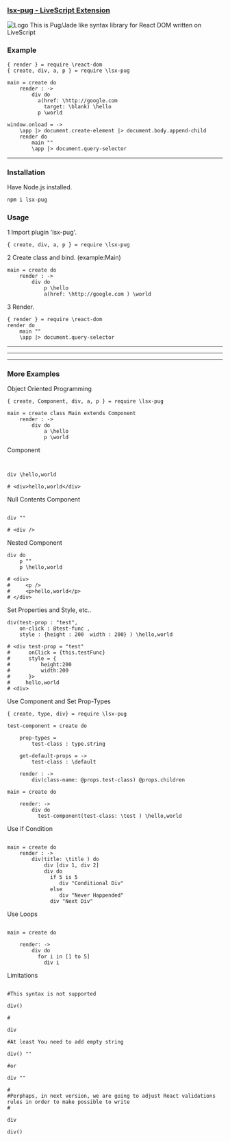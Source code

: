 ### [lsx-pug - LiveScript Extension](https://github.com/flyber-net/lsx-pug)

![Logo](https://content.screencast.com/users/a.stegno/folders/Jing/media/1ddfab27-6d01-41c9-965d-30cef10675b6/00000147.png)
This is Pug/Jade like syntax library for React DOM written on LiveScript

### Example

```Livescript
{ render } = require \react-dom
{ create, div, a, p } = require \lsx-pug

main = create do
    render : ->
        div do
          a(href: \http://google.com 
            target: \blank) \hello
          p \world

window.onload = ->
    \app |> document.create-element |> document.body.append-child
    render do
        main ""
        \app |> document.query-selector
```



---------

### Installation

Have Node.js installed.

```Bash
npm i lsx-pug
```

### Usage

1 Import plugin 'lsx-pug'.

```Livescript
{ create, div, a, p } = require \lsx-pug
```

2 Create class and bind. (example:Main)

```Livescript
main = create do
    render : ->
        div do
            p \hello
            a(href: \http://google.com ) \world
```

3 Render.

```Livescript
{ render } = require \react-dom
render do
    main ""
    \app |> document.query-selector
```

---------
---------
---------



### More Examples

Object Oriented Programming

```Livescript
{ create, Component, div, a, p } = require \lsx-pug

main = create class Main extends Component
    render : ->
        div do
            a \hello
            p \world
```

Component

```Livescript


div \hello,world

# <div>hello,world</div>
```

Null Contents Component

```Livescript

div ""

# <div />
```

Nested Component

```Livescript
div do 
    p ""
    p \hello,world

# <div>
#     <p />
#     <p>hello,world</p>
# </div>
```

Set Properties and Style, etc..

```Livescript
div(test-prop : "test",
    on-click : @test-func ,
    style : {height : 200  width : 200} ) \hello,world

# <div test-prop = "test"
#      onClick = {this.testFunc}
#      style = {
#          height:200
#          width:200
#      }>
#     hello,world
# <div>
```
Use Component and Set Prop-Types

```Livescript
{ create, type, div} = require \lsx-pug

test-component = create do

    prop-types =
        test-class : type.string

    get-default-props = ->
        test-class : \default

    render : ->
        div(class-name: @props.test-class) @props.children

main = create do

    render: ->
        div do
          test-component(test-class: \test ) \hello,world
```

Use If Condition

```Livescript

main = create do
    render : ->
        div(title: \title ) do 
            div [div 1, div 2]
            div do
              if 5 is 5  
                 div "Conditional Div"
              else 
                 div "Never Happended"
              div "Next Div"

```

Use Loops 

```Livescript 

main = create do

    render: ->
        div do
          for i in [1 to 5]
            div i

```

Limitations 

```Livescript 

#This syntax is not supported
 
div() 

#

div

#At least You need to add empty string 

div() "" 

#or 

div ""

#
#Perphaps, in next version, we are going to adjust React validations rules in order to make possible to write 
#

div 

div()


```

